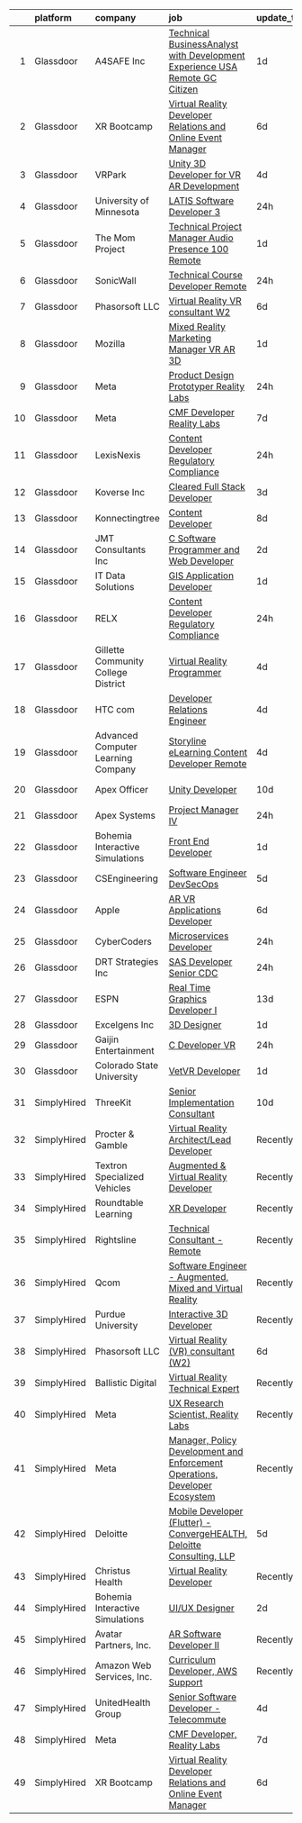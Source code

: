 

|    | platform    | company                             | job                                                                                                                                                                                                                                                                                                                                                                                                                                                                                                                                                                                                                                                                                                                                                                                                                                                                                                                                                                                                                                                                                                                                                                                                                                                                                                                                                                            | update_time   | location                   |
|---:|:------------|:------------------------------------|:-------------------------------------------------------------------------------------------------------------------------------------------------------------------------------------------------------------------------------------------------------------------------------------------------------------------------------------------------------------------------------------------------------------------------------------------------------------------------------------------------------------------------------------------------------------------------------------------------------------------------------------------------------------------------------------------------------------------------------------------------------------------------------------------------------------------------------------------------------------------------------------------------------------------------------------------------------------------------------------------------------------------------------------------------------------------------------------------------------------------------------------------------------------------------------------------------------------------------------------------------------------------------------------------------------------------------------------------------------------------------------|:--------------|:---------------------------|
|  1 | Glassdoor   | A4SAFE  Inc                         | [Technical BusinessAnalyst with Development Experience USA Remote GC Citizen](https://www.glassdoor.com/partner/jobListing.htm?pos=102&ao=1110586&s=58&guid=000001834a392180a2712535e79dd874&src=GD_JOB_AD&t=SR&vt=w&ea=1&cs=1_5a23e902&cb=1663397602212&jobListingId=1008142487256&cpc=56632219D727AB75&jrtk=3-0-1gd53i8ifgfr1801-1gd53i8iuihn2800-2ea2bbed572fa982--6NYlbfkN0Bzkuy17zoNwKMVjyusHhR7JNYo3SmelKzW8jp1Pa4Tk4P-4RjMLb07I5tBKegwjZOAFUqBb8IKxUVbg6Sb2yF2hAbEuAUte_poIzZhZLj4WyiSQs1WdB5MlT4n1qy2b9rTwH5ewlskCS8S2BH_He7r53HZuLPJynarSWkdIg4Yvs9aL5M-VSltj3lLxAyIyU4d5_1lPJyjbtSXeAArtsrfVn4irDvex3xXY62YJyVleDv0HnJhA_mArcUu8eAXNmZkCOIS6awRYTJQHqdWzRt1doiy7KlPqbwXa5_IUsNl_rWuMjovbDM-475P3cnEmdYUq7c9qOyHaz2vVbwAQbQoTMp_qJ4AnQgPtPym1xBdUWmuVXl2W-a4HGEkdXVI2hihv4RwS8oNi7OEsDZfLBs6fD-MVMFd6X05CfjFVEQrhTFYtjopUDymHw9gjzevVJgPDYrcQ5qkYqAYS4OaVKNmFmXZUCX4xT1asL-GME84wTOkAaaVrY1ng2D8blJZr4WKsJvd6_kAJw%3D%3D)                                                                                                                                                                                                                                                                                                                                                                                                                                             | 1d            | Remote                     |
|  2 | Glassdoor   | XR Bootcamp                         | [Virtual Reality Developer Relations and Online Event Manager](https://www.glassdoor.com/partner/jobListing.htm?pos=107&ao=1136043&s=58&guid=000001834a392180a2712535e79dd874&src=GD_JOB_AD&t=SR&vt=w&ea=1&cs=1_85cb7ccb&cb=1663397602212&jobListingId=1008131023623&jrtk=3-0-1gd53i8ifgfr1801-1gd53i8iuihn2800-e45df41c8139cd05-)                                                                                                                                                                                                                                                                                                                                                                                                                                                                                                                                                                                                                                                                                                                                                                                                                                                                                                                                                                                                                                             | 6d            | Remote                     |
|  3 | Glassdoor   | VRPark                              | [Unity 3D Developer for VR AR Development](https://www.glassdoor.com/partner/jobListing.htm?pos=120&ao=1136043&s=58&guid=000001834a392180a2712535e79dd874&src=GD_JOB_AD&t=SR&vt=w&ea=1&cs=1_144eb2ee&cb=1663397602213&jobListingId=1008134316115&jrtk=3-0-1gd53i8ifgfr1801-1gd53i8iuihn2800-e38182a1c25d7b2a-)                                                                                                                                                                                                                                                                                                                                                                                                                                                                                                                                                                                                                                                                                                                                                                                                                                                                                                                                                                                                                                                                 | 4d            | Hackensack, NJ             |
|  4 | Glassdoor   | University of Minnesota             | [LATIS   Software Developer 3](https://www.glassdoor.com/partner/jobListing.htm?pos=125&ao=1136043&s=58&guid=000001834a392180a2712535e79dd874&src=GD_JOB_AD&t=SR&vt=w&cs=1_199679bc&cb=1663397602214&jobListingId=1008145106981&jrtk=3-0-1gd53i8ifgfr1801-1gd53i8iuihn2800-50db40746adef24c-)                                                                                                                                                                                                                                                                                                                                                                                                                                                                                                                                                                                                                                                                                                                                                                                                                                                                                                                                                                                                                                                                                  | 24h           | Minneapolis, MN            |
|  5 | Glassdoor   | The Mom Project                     | [Technical Project Manager   Audio Presence  100  Remote ](https://www.glassdoor.com/partner/jobListing.htm?pos=103&ao=1110586&s=58&guid=000001834a392180a2712535e79dd874&src=GD_JOB_AD&t=SR&vt=w&cs=1_efedcfa6&cb=1663397602212&jobListingId=1008143568041&cpc=01657B10174A43CF&jrtk=3-0-1gd53i8ifgfr1801-1gd53i8iuihn2800-9a50d5d223348ba9--6NYlbfkN0BDp_epf89aHDQhKpPegNJQ_ldQpEFZQsM9OcONMGxWx6pU56EKHF58QjVdAUvn2gWla3KR3PrgTL7Y5cj162A6u5QoKxXN8_PTdoj_1xdI3gcg1fufhqWFhN_E47CpqmBanmHmV-hqhjGEUXc6bXmeOnBJF7RUkJJHKBOfQLK4n-zEb_DR43TdzIQo9DJJC3y6mMvN6XcVrWxLaYwAjuJgrZvhCvn9ZaoSOD-3v7TRttEoPHS1tB3NqOSsfm5ynC3crsKo61R6akINdg7XCRCQcoV1Cmz0ntmnuAgxu1JBDJIDiZuDmZCHR0itqMfzrrbHcqHmelfxnIQWNGPoMlWW6MYvIsoabYFoDq1paJsf3iCsmMXRCtmW3PtqY0EkK8oh_d9zy4rm-x2siFag7tvi9eN6GX7FN7RrtegE-N2nyUDoFDMOakPfqt1EwR_vFqpjbHOUumfrnveXA_1P8fRuGW7tiDKLzAeIz378xXo8Q7D8TuQMJ46IfU8ZdGsKwheEMc42brjiN17N6Z8FAsFqnAqyLbQ3JlDrQDkwPi7epatWMO7GP4ZgLwezJGSJzbjdrsXOZhOoNg%3D%3D)                                                                                                                                                                                                                                                                                                                                                                                                     | 1d            | Remote                     |
|  6 | Glassdoor   | SonicWall                           | [Technical Course Developer  Remote](https://www.glassdoor.com/partner/jobListing.htm?pos=126&ao=1136043&s=58&guid=000001834a392180a2712535e79dd874&src=GD_JOB_AD&t=SR&vt=w&ea=1&cs=1_020d33b5&cb=1663397602214&jobListingId=1008145565380&jrtk=3-0-1gd53i8ifgfr1801-1gd53i8iuihn2800-3ae1ee94cf3b0e20-)                                                                                                                                                                                                                                                                                                                                                                                                                                                                                                                                                                                                                                                                                                                                                                                                                                                                                                                                                                                                                                                                       | 24h           | Dallas, TX                 |
|  7 | Glassdoor   | Phasorsoft LLC                      | [Virtual Reality  VR  consultant  W2 ](https://www.glassdoor.com/partner/jobListing.htm?pos=111&ao=1136043&s=58&guid=000001834a392180a2712535e79dd874&src=GD_JOB_AD&t=SR&vt=w&ea=1&cs=1_d292fa90&cb=1663397602213&jobListingId=1008130940336&jrtk=3-0-1gd53i8ifgfr1801-1gd53i8iuihn2800-e0a4ef0d7a0591d4-)                                                                                                                                                                                                                                                                                                                                                                                                                                                                                                                                                                                                                                                                                                                                                                                                                                                                                                                                                                                                                                                                     | 6d            | Remote                     |
|  8 | Glassdoor   | Mozilla                             | [Mixed Reality Marketing Manager   VR AR 3D](https://www.glassdoor.com/partner/jobListing.htm?pos=121&ao=1136043&s=58&guid=000001834a392180a2712535e79dd874&src=GD_JOB_AD&t=SR&vt=w&ea=1&cs=1_4b329917&cb=1663397602213&jobListingId=1008142617284&jrtk=3-0-1gd53i8ifgfr1801-1gd53i8iuihn2800-386afb6eeb093370-)                                                                                                                                                                                                                                                                                                                                                                                                                                                                                                                                                                                                                                                                                                                                                                                                                                                                                                                                                                                                                                                               | 1d            | Boston, MA                 |
|  9 | Glassdoor   | Meta                                | [Product Design Prototyper  Reality Labs](https://www.glassdoor.com/partner/jobListing.htm?pos=108&ao=1136043&s=58&guid=000001834a392180a2712535e79dd874&src=GD_JOB_AD&t=SR&vt=w&cs=1_672eca44&cb=1663397602213&jobListingId=1008145727675&jrtk=3-0-1gd53i8ifgfr1801-1gd53i8iuihn2800-698d9caff2e1210a-)                                                                                                                                                                                                                                                                                                                                                                                                                                                                                                                                                                                                                                                                                                                                                                                                                                                                                                                                                                                                                                                                       | 24h           | Menlo Park, CA             |
| 10 | Glassdoor   | Meta                                | [CMF Developer  Reality Labs](https://www.glassdoor.com/partner/jobListing.htm?pos=110&ao=1136043&s=58&guid=000001834a392180a2712535e79dd874&src=GD_JOB_AD&t=SR&vt=w&cs=1_1d3f0bc5&cb=1663397602213&jobListingId=1008129546943&jrtk=3-0-1gd53i8ifgfr1801-1gd53i8iuihn2800-a8034b631bc84d87-)                                                                                                                                                                                                                                                                                                                                                                                                                                                                                                                                                                                                                                                                                                                                                                                                                                                                                                                                                                                                                                                                                   | 7d            | Seattle, WA                |
| 11 | Glassdoor   | LexisNexis                          | [Content Developer   Regulatory Compliance](https://www.glassdoor.com/partner/jobListing.htm?pos=119&ao=1136043&s=58&guid=000001834a392180a2712535e79dd874&src=GD_JOB_AD&t=SR&vt=w&cs=1_2ee98d6b&cb=1663397602213&jobListingId=1008145318532&jrtk=3-0-1gd53i8ifgfr1801-1gd53i8iuihn2800-a43d2e8d8a7c6bc9-)                                                                                                                                                                                                                                                                                                                                                                                                                                                                                                                                                                                                                                                                                                                                                                                                                                                                                                                                                                                                                                                                     | 24h           | North Carolina             |
| 12 | Glassdoor   | Koverse  Inc                        | [Cleared Full Stack Developer](https://www.glassdoor.com/partner/jobListing.htm?pos=130&ao=1136043&s=58&guid=000001834a392180a2712535e79dd874&src=GD_JOB_AD&t=SR&vt=w&ea=1&cs=1_98334468&cb=1663397602214&jobListingId=1008137685972&jrtk=3-0-1gd53i8ifgfr1801-1gd53i8iuihn2800-e7d09cde8ea13c86-)                                                                                                                                                                                                                                                                                                                                                                                                                                                                                                                                                                                                                                                                                                                                                                                                                                                                                                                                                                                                                                                                             | 3d            | Remote                     |
| 13 | Glassdoor   | Konnectingtree                      | [Content Developer](https://www.glassdoor.com/partner/jobListing.htm?pos=114&ao=1136043&s=58&guid=000001834a392180a2712535e79dd874&src=GD_JOB_AD&t=SR&vt=w&ea=1&cs=1_691091b9&cb=1663397602213&jobListingId=1008126155644&jrtk=3-0-1gd53i8ifgfr1801-1gd53i8iuihn2800-66335ed0633e2768-)                                                                                                                                                                                                                                                                                                                                                                                                                                                                                                                                                                                                                                                                                                                                                                                                                                                                                                                                                                                                                                                                                        | 8d            | Remote                     |
| 14 | Glassdoor   | JMT Consultants Inc                 | [C  Software Programmer and Web Developer](https://www.glassdoor.com/partner/jobListing.htm?pos=122&ao=1136043&s=58&guid=000001834a392180a2712535e79dd874&src=GD_JOB_AD&t=SR&vt=w&ea=1&cs=1_08a7b12e&cb=1663397602214&jobListingId=1008140036713&jrtk=3-0-1gd53i8ifgfr1801-1gd53i8iuihn2800-17ec127f4d8caaf2-)                                                                                                                                                                                                                                                                                                                                                                                                                                                                                                                                                                                                                                                                                                                                                                                                                                                                                                                                                                                                                                                                 | 2d            | Atlanta, GA                |
| 15 | Glassdoor   | IT Data Solutions                   | [GIS Application Developer](https://www.glassdoor.com/partner/jobListing.htm?pos=117&ao=1136043&s=58&guid=000001834a392180a2712535e79dd874&src=GD_JOB_AD&t=SR&vt=w&cs=1_642ef264&cb=1663397602213&jobListingId=1008143588333&jrtk=3-0-1gd53i8ifgfr1801-1gd53i8iuihn2800-21e1eadd60615897-)                                                                                                                                                                                                                                                                                                                                                                                                                                                                                                                                                                                                                                                                                                                                                                                                                                                                                                                                                                                                                                                                                     | 1d            | Remote                     |
| 16 | Glassdoor   | RELX                                | [Content Developer   Regulatory Compliance](https://www.glassdoor.com/partner/jobListing.htm?pos=115&ao=1136043&s=58&guid=000001834a392180a2712535e79dd874&src=GD_JOB_AD&t=SR&vt=w&cs=1_29caa972&cb=1663397602213&jobListingId=1008144778628&jrtk=3-0-1gd53i8ifgfr1801-1gd53i8iuihn2800-7e0614f549e80b8b-)                                                                                                                                                                                                                                                                                                                                                                                                                                                                                                                                                                                                                                                                                                                                                                                                                                                                                                                                                                                                                                                                     | 24h           | North Carolina             |
| 17 | Glassdoor   | Gillette Community College District | [Virtual Reality Programmer](https://www.glassdoor.com/partner/jobListing.htm?pos=101&ao=1110586&s=58&guid=000001834a392180a2712535e79dd874&src=GD_JOB_AD&t=SR&vt=w&ea=1&cs=1_77fbca1a&cb=1663397602212&jobListingId=1008134555804&cpc=022796DF6CE1C9E6&jrtk=3-0-1gd53i8ifgfr1801-1gd53i8iuihn2800-c7b949bb228328f7--6NYlbfkN0BBGG9LMNqL16EzDx9S3nKk4b6IwprgSJginr0DZD_oW_fGju1lNZoRnkzm2OI72Ylx0dZDMqi7giitJ48NMFf9c_zue4cCL7VMz4RraAQZUZZDxhKFIAWKQjqW3-QgE1fzyr1INYtnRKFWhykhpSBi3H4V97NGimafh_0v3AAQ4xSjiQRpwrR16gf5mJRkJtSocQK2WJ6IG_vHBGg749cGUHq4mVDC1vVABJ7PRmm8FhZdtOH5pHE3-LXIFJ4XvDt3WZTdVSE6-HbnzxbNE3BB2y53lHF_iq5FoI8Ikk4NLNcrQViA4Q_Sf8o6QjoLNujk8_J3ykmbQPrxbwOT85X4n3gLoyWMfhiEQoAZMNLsd30eXa51NDeJM1A2uxMMizltejyLAoaAIdRlT1u2paKM-gxf8NGlRzzM7OkM03OV-wa32S1UQ_A-s1-PTrRayVhF94S4XBA4awHfboprquxTpG5rIVy9BHiZPgRvIk4dzipOO2pawc-J7oJw3lQOQGh5LtJFZA-3YA%3D%3D)                                                                                                                                                                                                                                                                                                                                                                                                                                                                                              | 4d            | Gillette, WY               |
| 18 | Glassdoor   | HTC com                             | [Developer Relations Engineer](https://www.glassdoor.com/partner/jobListing.htm?pos=128&ao=1136043&s=58&guid=000001834a392180a2712535e79dd874&src=GD_JOB_AD&t=SR&vt=w&ea=1&cs=1_c9eeca50&cb=1663397602214&jobListingId=1008135141787&jrtk=3-0-1gd53i8ifgfr1801-1gd53i8iuihn2800-57c84107636477b5-)                                                                                                                                                                                                                                                                                                                                                                                                                                                                                                                                                                                                                                                                                                                                                                                                                                                                                                                                                                                                                                                                             | 4d            | Remote                     |
| 19 | Glassdoor   | Advanced Computer Learning Company  | [Storyline eLearning Content Developer  Remote ](https://www.glassdoor.com/partner/jobListing.htm?pos=118&ao=1136043&s=58&guid=000001834a392180a2712535e79dd874&src=GD_JOB_AD&t=SR&vt=w&ea=1&cs=1_59a20612&cb=1663397602213&jobListingId=1008134135252&jrtk=3-0-1gd53i8ifgfr1801-1gd53i8iuihn2800-0fc8a3c74219ea28-)                                                                                                                                                                                                                                                                                                                                                                                                                                                                                                                                                                                                                                                                                                                                                                                                                                                                                                                                                                                                                                                           | 4d            | Remote                     |
| 20 | Glassdoor   | Apex Officer                        | [Unity Developer](https://www.glassdoor.com/partner/jobListing.htm?pos=127&ao=1136043&s=58&guid=000001834a392180a2712535e79dd874&src=GD_JOB_AD&t=SR&vt=w&ea=1&cs=1_57fd8485&cb=1663397602214&jobListingId=1008120574581&jrtk=3-0-1gd53i8ifgfr1801-1gd53i8iuihn2800-3507746c161b6dc0-)                                                                                                                                                                                                                                                                                                                                                                                                                                                                                                                                                                                                                                                                                                                                                                                                                                                                                                                                                                                                                                                                                          | 10d           | Las Vegas, NV              |
| 21 | Glassdoor   | Apex Systems                        | [Project Manager IV](https://www.glassdoor.com/partner/jobListing.htm?pos=106&ao=1110586&s=58&guid=000001834a392180a2712535e79dd874&src=GD_JOB_AD&t=SR&vt=w&ea=1&cs=1_b5a8587c&cb=1663397602213&jobListingId=1008145741748&cpc=2CAED5C921A5F994&jrtk=3-0-1gd53i8ifgfr1801-1gd53i8iuihn2800-8cb73ce7a96790ed--6NYlbfkN0DqWjE27Bj7wQp7zwejGyju2OyxUuq4SEucXSyN07WCWejYvQmJsgF2DYF8Y-TYieAb0_C5SO4GzoUpYoo9LmOubCtip58uHQaBSKSfPjsd_5PP3tRk_vc-Tl5C32p8yH6SiQfoVSkwHbi0M9RqTPABLUxulSEP4IVE3Af_5G4mduGEaHOICmt-dqKL1byRMCzn9bOb-xwQ091TbGD-aSMlcEzvWrYM45eRjmFADqHdRJEins6t0CnDDEz21FBPXqrgBFc4RloyihJbhenO7YOf6mC3iT1uPD3Yiayb8VNk87XSAT3VZeQCFmawZInMeKU9El0BuSMlH95fck3oAo0WR2aUYBez9YdxQZdGOSzr7KaM1pol64EAuX3mqXaj4V2l3qDMdJWo0mnEVN0YboeYTlBw1KKzxBl7uTPk2ChU1cHP1Cf0eMv5UYeapdWJLhBuqVtxN80VqtYy-j_Pc7f1XRmG17UwPw0w49uupa1bGX-pdnRRX6r5IkCxzecp6PbYWL0VAFNsmaC5uUoG_yviJ2m7WRAHpyax_52FAYoz3QfV4VBtKHnpoLg889dIkxmoPFiu2SYF0pdRmmN90USwH0mIud2hnF82QMcTrObctK64zC-zPUkPfgiPNLxgSjTUKiV_vTnF-A%3D%3D)                                                                                                                                                                                                                                                                                                                                                                      | 24h           | Redmond, WA                |
| 22 | Glassdoor   | Bohemia Interactive Simulations     | [Front End Developer](https://www.glassdoor.com/partner/jobListing.htm?pos=112&ao=1136043&s=58&guid=000001834a392180a2712535e79dd874&src=GD_JOB_AD&t=SR&vt=w&ea=1&cs=1_add42405&cb=1663397602213&jobListingId=1008143646161&jrtk=3-0-1gd53i8ifgfr1801-1gd53i8iuihn2800-02ce3a766f769e2b-)                                                                                                                                                                                                                                                                                                                                                                                                                                                                                                                                                                                                                                                                                                                                                                                                                                                                                                                                                                                                                                                                                      | 1d            | Pittsburgh, PA             |
| 23 | Glassdoor   | CSEngineering                       | [Software Engineer  DevSecOps ](https://www.glassdoor.com/partner/jobListing.htm?pos=129&ao=1136043&s=58&guid=000001834a392180a2712535e79dd874&src=GD_JOB_AD&t=SR&vt=w&cs=1_b90053dc&cb=1663397602214&jobListingId=1008131863424&jrtk=3-0-1gd53i8ifgfr1801-1gd53i8iuihn2800-4e31024dce0db6b4-)                                                                                                                                                                                                                                                                                                                                                                                                                                                                                                                                                                                                                                                                                                                                                                                                                                                                                                                                                                                                                                                                                 | 5d            | Remote                     |
| 24 | Glassdoor   | Apple                               | [AR VR Applications Developer](https://www.glassdoor.com/partner/jobListing.htm?pos=104&ao=1110586&s=58&guid=000001834a392180a2712535e79dd874&src=GD_JOB_AD&t=SR&vt=w&cs=1_6839fce6&cb=1663397602212&jobListingId=1008130706359&cpc=9908D8D4413DBB8A&jrtk=3-0-1gd53i8ifgfr1801-1gd53i8iuihn2800-55059640dd1773ed--6NYlbfkN0BvKrLyj5gPmtZO9T8euul8TCxuuKNOtzRJOomxnwSEodTz2Bc-sPZlbtkML8D-m4r1Ix6DLeqtxr4SLEKKe7r0fp9wumlFf3rpyvb7KthvRZw6AxaMg4CoDi8hnnfQKaMLXkzhB-_nJGUN4qPAjJPhNVCUnqfVdP2BW7V9NxLCCh53eZunFxdypPs3tTiifnpZsePXAI9IxJ_Fx6yaW32QmZtnrFe74G9TD7EHhwd8VTEtIg4pVWAzOMkBdKSP9CaStSbyKk4PA-vN4qH5_p79AJfmcsbRZ4ATWm2EsrmtB4waxKPhicNUDSny6Pjt_IYSF10DtTmv0h9dcm3zOdFuhfll9l-Pg063XIbBIYXEGm-Vgplmzt9m5-w7GCSidbIDaY2l2xDEYSk8Ks0i_8UwcjJqG0Z6vhDKuYMKxlZ6rGF2JpweRaeakK0gVJonWmCyx3goJMsfftTZ1tMXXG_XCtvRwFgAmbdyoxrd_NnJqfA7aub8dOJKUyDzyoqSlgUivm-ffi4AvgsukgKDXw8XOO_VMr6UipeM7D0wDlcittA1SbYWfFmdWq8T7Xmam9B7SQfMTBHddAJwBZ9POzdnaRPJpRPWoD_JF33Ica8L-0topRtSHVQZyqS6sV5FlYiYgPkZ0hRJinbMrSP7JpgNkQGvQNYIuJHdfYJiOfK8OA34EzQV6TQrCjvFcb9we7DmWoV4R15UHJSjGkxLWx8dswwfNk3P2eQTwThI23icssLu8Gd-JMYRfWBd-Am1IpDvtKRnKk9zx6AWmyPiMUSW7KJnre80oz7MFT7YUAPOPeDFc1x0l1tdTrxInwy6yTrBM9D5V88lFuOVjcATBSuLo2qWxl2yilnyzYO6zJgbxvxw5bJObphuZDYQM4VRR33TecBz9RyzW4MNFKB83i3ofVEOIRL4Gtlkkt0pvzFygT6miC2dWpHuFy5bklIt9lPjEkW6zfdJvg%3D%3D)                                 | 6d            | Boulder, CO                |
| 25 | Glassdoor   | CyberCoders                         | [Microservices Developer](https://www.glassdoor.com/partner/jobListing.htm?pos=105&ao=1110586&s=58&guid=000001834a392180a2712535e79dd874&src=GD_JOB_AD&t=SR&vt=w&ea=1&cs=1_9f6b620d&cb=1663397602212&jobListingId=1008146013090&cpc=C4A69CCDBB3B9599&jrtk=3-0-1gd53i8ifgfr1801-1gd53i8iuihn2800-aaee923e574e902c--6NYlbfkN0CpFJQzrgRR8WqXWK1qKKEqALWJw739KlKqr2H-MSI4eoBlI4EFrmor2FYZMP3muM0tqmUw6C3hYH0EgjTcXaIpSIPcAEi8s47EPAxjzgTaZsvZcsgeazw8ceUTN1_TJXOSKg2Dvn0ktyy1S0AVeaKPFiQAomTgFZDFkF79LkUrU59oG8lVNKh2k__Ud6QQshzIXFuxCKC4YYY2n8eRhYac7b0Sh_-5kpgCT4T3r-2GcCMaN90v8ueyfnjOUZ-HbxRXry8NgzDiswOEQFfNY4FDFuY3qhHNTHHxPd0fw__m1MR_S14ep9nY8wNmg7kng81XPmwAh7XrFwNn_DiJcQ2Jwl6n1CZHx592Zgj7dt97HTmp2N7VlZaW7Yfq-2gvi0Y8GOhtg-qVDJNpJZIhSDrSv0TxdrYdxyukjeo1Acchj9auXqA-msWmijRYo9IrzFnbErK2QD8DE3qiTvL7bz5wDk5Mm2Q7LqiFKIlngD1IWeoXeDFuS4m7-0pVfadQBGiSXAhUuzswvnFwG_oDry3s2vEeSlm598zam1m2fpza8WKOgnID4sJby-giTdQdDVUVh9SSnJPFBrqZwOeiHBbjwFLmuOM-frocgw2_Uy-b6jB8ePeCOqtFZWILmxyZRYSUzDwkHsp0g5B15aisrDgskpecHVtjIa16di4Z3B9zW7OfzJcu2VV0a517mAHxKK8_KtRRrpOMRxXsP3pap0fc506tQaLi5wqt2MHHoQAmCbrVQPGArs3SJuQSIFGkmt6vVtihgsWp28_-xRJ44kyuA7ezfzHdTnHcbVjk6RkiMTCX5ymclYT9XpFVaJlCCrvTxkOUAb0aw_guuh3iPNgx5WxENduapISX3nTkFDuNWYgaWzJdeCe8Hm-2E9Fl3iBvdb7rlu1c-6_Ru_TO1jiYB9YZlBlc3kC9aS4NG9GJBXMxumN_D-P5vjH-p73xTpImDxmHiVZbKNbqwkHR-nwjsUUHgpvU6JuNQ1LNY4JYRQ%3D%3D) | 24h           | Norfolk, VA                |
| 26 | Glassdoor   | DRT Strategies  Inc                 | [SAS Developer   Senior  CDC ](https://www.glassdoor.com/partner/jobListing.htm?pos=113&ao=1136043&s=58&guid=000001834a392180a2712535e79dd874&src=GD_JOB_AD&t=SR&vt=w&ea=1&cs=1_55781fe5&cb=1663397602213&jobListingId=1008146090887&jrtk=3-0-1gd53i8ifgfr1801-1gd53i8iuihn2800-bca70fefb258845c-)                                                                                                                                                                                                                                                                                                                                                                                                                                                                                                                                                                                                                                                                                                                                                                                                                                                                                                                                                                                                                                                                             | 24h           | Remote                     |
| 27 | Glassdoor   | ESPN                                | [Real Time Graphics Developer I](https://www.glassdoor.com/partner/jobListing.htm?pos=124&ao=1136043&s=58&guid=000001834a392180a2712535e79dd874&src=GD_JOB_AD&t=SR&vt=w&cs=1_30a6050d&cb=1663397602214&jobListingId=1008115460640&jrtk=3-0-1gd53i8ifgfr1801-1gd53i8iuihn2800-877d23318fd1bacd-)                                                                                                                                                                                                                                                                                                                                                                                                                                                                                                                                                                                                                                                                                                                                                                                                                                                                                                                                                                                                                                                                                | 13d           | Bristol, CT                |
| 28 | Glassdoor   | Excelgens  Inc                      | [3D Designer](https://www.glassdoor.com/partner/jobListing.htm?pos=116&ao=1136043&s=58&guid=000001834a392180a2712535e79dd874&src=GD_JOB_AD&t=SR&vt=w&ea=1&cs=1_d59c1d18&cb=1663397602213&jobListingId=1008142431333&jrtk=3-0-1gd53i8ifgfr1801-1gd53i8iuihn2800-658a0057267ba2d3-)                                                                                                                                                                                                                                                                                                                                                                                                                                                                                                                                                                                                                                                                                                                                                                                                                                                                                                                                                                                                                                                                                              | 1d            | Remote                     |
| 29 | Glassdoor   | Gaijin Entertainment                | [C   Developer  VR ](https://www.glassdoor.com/partner/jobListing.htm?pos=109&ao=1136043&s=58&guid=000001834a392180a2712535e79dd874&src=GD_JOB_AD&t=SR&vt=w&cs=1_e74a1069&cb=1663397602213&jobListingId=1008144484640&jrtk=3-0-1gd53i8ifgfr1801-1gd53i8iuihn2800-225acd0614a079f4-)                                                                                                                                                                                                                                                                                                                                                                                                                                                                                                                                                                                                                                                                                                                                                                                                                                                                                                                                                                                                                                                                                            | 24h           | Remote                     |
| 30 | Glassdoor   | Colorado State University           | [VetVR Developer](https://www.glassdoor.com/partner/jobListing.htm?pos=123&ao=1136043&s=58&guid=000001834a392180a2712535e79dd874&src=GD_JOB_AD&t=SR&vt=w&cs=1_c4b0993b&cb=1663397602214&jobListingId=1008143262434&jrtk=3-0-1gd53i8ifgfr1801-1gd53i8iuihn2800-9047f690dcc1e182-)                                                                                                                                                                                                                                                                                                                                                                                                                                                                                                                                                                                                                                                                                                                                                                                                                                                                                                                                                                                                                                                                                               | 1d            | Fort Collins, CO           |
| 31 | SimplyHired | ThreeKit                            | [Senior Implementation Consultant](https://www.simplyhired.com/job/4LiCQuRz1ZAIExhi6DQjPdno4Vz_kJVVsv7CMIES8g1itMEAKPzftw?q=virtual+reality+developer)                                                                                                                                                                                                                                                                                                                                                                                                                                                                                                                                                                                                                                                                                                                                                                                                                                                                                                                                                                                                                                                                                                                                                                                                                         | 10d           | Remote                     |
| 32 | SimplyHired | Procter & Gamble                    | [Virtual Reality Architect/Lead Developer](https://www.simplyhired.com/job/ozw_teaUirzci8ByWJu9iJSHaYKMrV4oho_I6L3xx-RWfhmJLo4BAw?q=virtual+reality+developer)                                                                                                                                                                                                                                                                                                                                                                                                                                                                                                                                                                                                                                                                                                                                                                                                                                                                                                                                                                                                                                                                                                                                                                                                                 | Recently      | Cincinnati, OH             |
| 33 | SimplyHired | Textron Specialized Vehicles        | [Augmented & Virtual Reality Developer](https://www.simplyhired.com/job/WarCGVOAlyofs08Gw0q0pAzYgJhuohbzr5-X3QZsyYsbjEkYULGVHg?q=virtual+reality+developer)                                                                                                                                                                                                                                                                                                                                                                                                                                                                                                                                                                                                                                                                                                                                                                                                                                                                                                                                                                                                                                                                                                                                                                                                                    | Recently      | Augusta, GA                |
| 34 | SimplyHired | Roundtable Learning                 | [XR Developer](https://www.simplyhired.com/job/wOQuZ9koRYUSm1hEeqD5cBAg2gv6ZaNx9lP6DooZsrvy6adzC62lYg?q=virtual+reality+developer)                                                                                                                                                                                                                                                                                                                                                                                                                                                                                                                                                                                                                                                                                                                                                                                                                                                                                                                                                                                                                                                                                                                                                                                                                                             | Recently      | Chagrin Falls, OH          |
| 35 | SimplyHired | Rightsline                          | [Technical Consultant - Remote](https://www.simplyhired.com/job/O1YEjbT-OffG_BwZZLDDR_MXR4qqjlBM_OSXUD7ABebGyUjYRzDpOg?q=virtual+reality+developer)                                                                                                                                                                                                                                                                                                                                                                                                                                                                                                                                                                                                                                                                                                                                                                                                                                                                                                                                                                                                                                                                                                                                                                                                                            | Recently      | Los Angeles, CA            |
| 36 | SimplyHired | Qcom                                | [Software Engineer - Augmented, Mixed and Virtual Reality](https://www.simplyhired.com/job/rPaOgRQUOO-uwB0dr36CH2vpyrMbODf0PWh1j7xqeEFKGpU0ygPp4A?q=virtual+reality+developer)                                                                                                                                                                                                                                                                                                                                                                                                                                                                                                                                                                                                                                                                                                                                                                                                                                                                                                                                                                                                                                                                                                                                                                                                 | Recently      | San Diego, CA              |
| 37 | SimplyHired | Purdue University                   | [Interactive 3D Developer](https://www.simplyhired.com/job/V76HiP4xnvRBBT6K-n3_Aj63UnWdSszyw3n14uNA9KGovlsslfuQvw?q=virtual+reality+developer)                                                                                                                                                                                                                                                                                                                                                                                                                                                                                                                                                                                                                                                                                                                                                                                                                                                                                                                                                                                                                                                                                                                                                                                                                                 | Recently      | Hammond, IN                |
| 38 | SimplyHired | Phasorsoft LLC                      | [Virtual Reality (VR) consultant (W2)](https://www.simplyhired.com/job/Qf2qz0-rxdBZTu6LDBHiAhqGb9Sucre2GrO-KcMJib8E_rXVGsMSQA?q=virtual+reality+developer)                                                                                                                                                                                                                                                                                                                                                                                                                                                                                                                                                                                                                                                                                                                                                                                                                                                                                                                                                                                                                                                                                                                                                                                                                     | 6d            | Remote                     |
| 39 | SimplyHired | Ballistic Digital                   | [Virtual Reality Technical Expert](https://www.simplyhired.com/job/3_Z9PvPR1KdAK9FvakgJUX5eoOunP3Vdusvs2xDkQg0VEPa7Ew4k8g?q=virtual+reality+developer)                                                                                                                                                                                                                                                                                                                                                                                                                                                                                                                                                                                                                                                                                                                                                                                                                                                                                                                                                                                                                                                                                                                                                                                                                         | Recently      | Williamsburg, VA           |
| 40 | SimplyHired | Meta                                | [UX Research Scientist, Reality Labs](https://www.simplyhired.com/job/HdbrqTedWcU9RrkjPWszDG-qgXh6HMf1dYbFi_aqVLcrXIXkyTj5OQ?q=virtual+reality+developer)                                                                                                                                                                                                                                                                                                                                                                                                                                                                                                                                                                                                                                                                                                                                                                                                                                                                                                                                                                                                                                                                                                                                                                                                                      | Recently      | Remote                     |
| 41 | SimplyHired | Meta                                | [Manager, Policy Development and Enforcement Operations, Developer Ecosystem](https://www.simplyhired.com/job/1QHTpJDbYjZh65NW7BLyw7piaRKCTLd3bNbulwULb4GCChRVvc2qMA?q=virtual+reality+developer)                                                                                                                                                                                                                                                                                                                                                                                                                                                                                                                                                                                                                                                                                                                                                                                                                                                                                                                                                                                                                                                                                                                                                                              | Recently      | Remote +1 location         |
| 42 | SimplyHired | Deloitte                            | [Mobile Developer (Flutter) - ConvergeHEALTH, Deloitte Consulting, LLP](https://www.simplyhired.com/job/oFZJaidiUfcccYsLfEffPCwmj8S4aPtspXqurt1BxLYdTC8yjItl5g?q=virtual+reality+developer)                                                                                                                                                                                                                                                                                                                                                                                                                                                                                                                                                                                                                                                                                                                                                                                                                                                                                                                                                                                                                                                                                                                                                                                    | 5d            | Charlotte, NC +8 locations |
| 43 | SimplyHired | Christus Health                     | [Virtual Reality Developer](https://www.simplyhired.com/job/2f_PtQgPRCUSDTbuKAE-pGVNrpMX5K1kf8b5QehmkvMx5zFbik2y9g?q=virtual+reality+developer)                                                                                                                                                                                                                                                                                                                                                                                                                                                                                                                                                                                                                                                                                                                                                                                                                                                                                                                                                                                                                                                                                                                                                                                                                                | Recently      | Irving, TX                 |
| 44 | SimplyHired | Bohemia Interactive Simulations     | [UI/UX Designer](https://www.simplyhired.com/job/jqdT8pOMIRDDqnVFrdXlOnXXIOj27_9f7pvgCir9VOMSCjzhY4sOcQ?q=virtual+reality+developer)                                                                                                                                                                                                                                                                                                                                                                                                                                                                                                                                                                                                                                                                                                                                                                                                                                                                                                                                                                                                                                                                                                                                                                                                                                           | 2d            | Orlando, FL                |
| 45 | SimplyHired | Avatar Partners, Inc.               | [AR Software Developer II](https://www.simplyhired.com/job/UeNDfsvrvGKqJT2_CcRkXhDQimk6kBmqp97LV9GSoNPJsJtnaRbEsA?q=virtual+reality+developer)                                                                                                                                                                                                                                                                                                                                                                                                                                                                                                                                                                                                                                                                                                                                                                                                                                                                                                                                                                                                                                                                                                                                                                                                                                 | Recently      | Remote                     |
| 46 | SimplyHired | Amazon Web Services, Inc.           | [Curriculum Developer, AWS Support](https://www.simplyhired.com/job/VJ2mxpB_C3RiZ9WEdGHt_L8L7tDgh2uUlbSQc1Inzt2mb5hjGzhRXQ?q=virtual+reality+developer)                                                                                                                                                                                                                                                                                                                                                                                                                                                                                                                                                                                                                                                                                                                                                                                                                                                                                                                                                                                                                                                                                                                                                                                                                        | Recently      | Remote                     |
| 47 | SimplyHired | UnitedHealth Group                  | [Senior Software Developer - Telecommute](https://www.simplyhired.com/job/NJTzx7g7tGTeujrzkmuH9zBEdz3eD_UvpXQ8PyjSw2Y-7BQVvGDbtw?q=virtual+reality+developer)                                                                                                                                                                                                                                                                                                                                                                                                                                                                                                                                                                                                                                                                                                                                                                                                                                                                                                                                                                                                                                                                                                                                                                                                                  | 4d            | Plymouth, MN               |
| 48 | SimplyHired | Meta                                | [CMF Developer, Reality Labs](https://www.simplyhired.com/job/9uq1o0UC6xYXTTSO0AdWtTM7F2_B9viayJnwGXId6zRJFA3H4xo8AA?q=virtual+reality+developer)                                                                                                                                                                                                                                                                                                                                                                                                                                                                                                                                                                                                                                                                                                                                                                                                                                                                                                                                                                                                                                                                                                                                                                                                                              | 7d            | Seattle, WA                |
| 49 | SimplyHired | XR Bootcamp                         | [Virtual Reality Developer Relations and Online Event Manager](https://www.simplyhired.com/job/pIjhXtq_giP-Y3sW2YsdWHhhaj1eTWYhRMd58xayaWHqZ0nHmCK3Ow?q=virtual+reality+developer)                                                                                                                                                                                                                                                                                                                                                                                                                                                                                                                                                                                                                                                                                                                                                                                                                                                                                                                                                                                                                                                                                                                                                                                             | 6d            | Remote                     |